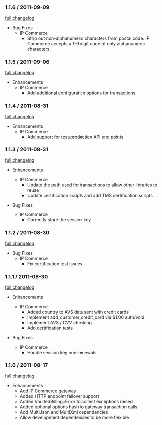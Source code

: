 ### 1.1.6 / 2011-09-09

[full changelog](http://github.com/envylabs/vaulted_billing/compare/v1.1.6...v1.1.6)

* Bug Fixes
  * IP Commerce
    * Strip out non-alphanumeric characters from postal code. IP Commerce accepts a 1-9 digit code of only alphanumeric characters.
    
### 1.1.5 / 2011-09-06

[full changelog](http://github.com/envylabs/vaulted_billing/compare/v1.1.4...v1.1.5)

* Enhancements
  * IP Commerce
    * Add additional configuration options for transactions

### 1.1.4 / 2011-08-31

[full changelog](http://github.com/envylabs/vaulted_billing/compare/v1.1.3...v1.1.4)

* Enhancements
  * IP Commerce
    * Add support for test/production API end points

### 1.1.3 / 2011-08-31

[full changelog](http://github.com/envylabs/vaulted_billing/compare/v1.1.2...v1.1.3)

* Enhancements
  * IP Commerce
    * Update the path used for transactions to allow other libraries to reuse
    * Update certification scripts and add TMS certification scripts

* Bug Fixes
  * IP Commerce
    * Correctly store the session key

### 1.1.2 / 2011-08-30

[full changelog](http://github.com/envylabs/vaulted_billing/compare/v1.1.1...v1.1.2)

* Bug Fixes
  * IP Commerce
    * Fix certification test issues

### 1.1.1 / 2011-08-30

[full changelog](http://github.com/envylabs/vaulted_billing/compare/v1.1.0...v1.1.1)

* Enhancements
  * IP Commerce
    * Added country to AVS data sent with credit cards
    * Implement add_customer_credit_card via $1.00 auth/void
    * Implement AVS / CVV checking
    * Add certification tests

* Bug Fixes
  * IP Commerce
    * Handle session key non-renewals
  
### 1.1.0 / 2011-08-17

[full changelog](http://github.com/envylabs/vaulted_billing/compare/v1.0.2...v1.1.0)

* Enhancements
  * Add IP Commerce gateway
  * Added HTTP endpoint failover support
  * Added VaultedBilling::Error to collect exceptions raised
  * Added optional options hash to gateway transaction calls
  * Add MultiJson and MultiXml dependencies
  * Allow development dependencies to be more flexible
